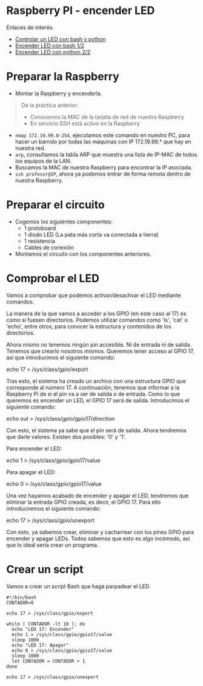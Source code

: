 

# Raspberry PI - encender LED

Enlaces de interés:
* [Controlar un LED con bash y python](https://www.peatonet.com/raspberry-pi-y-los-pines-gpio-controlando-un-led-con-bash-y-con-python/)
* [Encender LED con bash 1/2](https://geekytheory.com/tutorial-raspberry-pi-gpio-parte-1-control-de-un-led)
* [Encender LED con python 2/2](https://geekytheory.com/tutorial-raspberry-pi-gpio-parte-2-control-de-leds-con-python)

# Preparar la Raspberry

* Montar la Raspberry y encenderla.

> De la práctica anterior:
> * Conocemos la MAC de la tarjeta de red de nuestra Raspberry
> * En servicio SSH está activo en la Raspberry

* `nmap 172.19.99.0-254`, ejecutamos este comando en nuestro PC, para hacer un barrido por todas las máquinas con IP 172.19.99.* que hay en nuestra red.
* `arp`, consultamos la tabla ARP que muestra una lista de IP-MAC de todos los equipos de la LAN.
* Buscamos la MAC de nuestra Raspberry para encontrar la IP asociada.
* `ssh profesor@IP`, ahora ya podemos entrar de forma remota dentro de nuestra Raspberry.

# Preparar el circuito

* Cogemos los siguientes componentes:
    * 1 protoboard
    * 1 diodo LED (La pata más corta va conectada a tierra)
    * 1 resistencia
    * Cables de conexión
* Montamos el circuito con los componentes anteriores.

# Comprobar el LED

Vamos a comprobar que podemos activar/desactivar el LED mediante comandos.

La manera de la que vamos a acceder a los GPIO (en este caso al 17) es como si fuesen directorios. Podemos utilizar comandos como 'ls', 'cat' o 'echo', entre otros, para conocer la estructura y contenidos de los directorios.

Ahora mismo no tenemos ningún pin accesible. Ni de entrada ni de salida. Tenemos que crearlo nosotros mismos. Queremos tener acceso al GPIO 17, así que introducimos el siguiente comando:

echo 17 > /sys/class/gpio/export

Tras esto, el sistema ha creado un archivo con una estructura GPIO que corresponde al número 17. A continuación, tenemos que informar a la Raspberry Pi de si el pin va a ser de salida o de entrada. Como lo que queremos es encender un LED, el GPIO 17 será de salida. Introducimos el siguiente comando:

echo out > /sys/class/gpio/gpio17/direction

Con esto, el sistema ya sabe que el pin será de salida. Ahora tendremos que darle valores. Existen dos posibles: '0' y '1'.

Para encender el LED:

echo 1 > /sys/class/gpio/gpio17/value

 Para apagar el LED:

echo 0 > /sys/class/gpio/gpio17/value

Una vez hayamos acabado de encender y apagar el LED, tendremos que eliminar la entrada GPIO creada, es decir, el GPIO 17. Para ello introduciremos el siguiente comando:

echo 17 > /sys/class/gpio/unexport

Con esto, ya sabemos crear, eliminar y cacharrear con los pines GPIO para encender y apagar LEDs. Todos sabemos que esto es algo incómodo, así que lo ideal sería crear un programa.

# Crear un script

Vamos a crear un script Bash que haga parpadear el LED.

```
#!/bin/bash
CONTADOR=0

echo 17 > /sys/class/gpio/export

while [ CONTADOR -lt 10 ]; do
  echo "LED 17: Encender"
  echo 1 > /sys/class/gpio/gpio17/value
  sleep 1000
  echo "LED 17: Apagar"
  echo 0 > /sys/class/gpio/gpio17/value
  sleep 1000
  let CONTADOR = CONTADOR + 1
done

echo 17 > /sys/class/gpio/unexport

```

